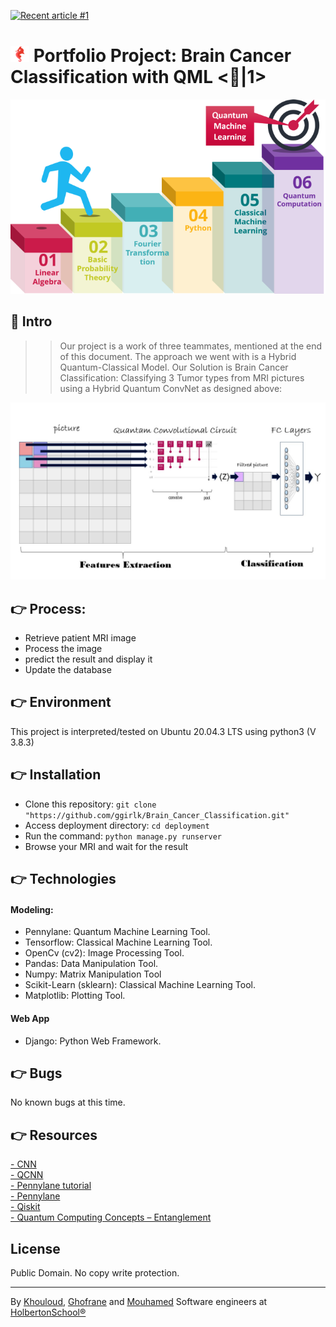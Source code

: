 <a target="_blank" href="https://github-readme-medium-recent-article.vercel.app/medium/@<laabidigh>/<1>"><img src="https://github-readme-medium-recent-article.vercel.app/medium/@<username>/<articleNumber>" alt="Recent article #1"></a>




# ![](https://github.com/ggirlk/holbertonschool-machine_learning/blob/master/holberton-logo.png?raw=true) Portfolio Project: Brain Cancer Classification with QML <🧠|1>

![](goal.png)

## 🤖 Intro

>> Our project is a work of three teammates, mentioned at the end of this document.
The approach we went with is a Hybrid Quantum-Classical Model.
Our Solution is Brain Cancer Classification: Classifying 3 Tumor types from MRI pictures using a Hybrid Quantum ConvNet as designed above:

![](Model.jpg)

## 👉 Process:
* Retrieve patient MRI image
* Process the image
* predict the result and display it
* Update the database 

## 👉 Environment
This project is interpreted/tested on Ubuntu 20.04.3 LTS using python3 (V 3.8.3)


## 👉 Installation
* Clone this repository: `git clone "https://github.com/ggirlk/Brain_Cancer_Classification.git"`
* Access deployment directory: `cd deployment`
* Run the command: `python manage.py runserver`
* Browse your MRI  and wait for the result

## 👉 Technologies
#### Modeling:
- Pennylane: Quantum Machine Learning Tool.
- Tensorflow: Classical Machine Learning Tool.
- OpenCv (cv2): Image Processing Tool.
- Pandas: Data Manipulation Tool.
- Numpy: Matrix Manipulation Tool
- Scikit-Learn (sklearn): Classical Machine Learning Tool.
- Matplotlib: Plotting Tool.

#### Web App
- Django: Python Web Framework.

## 👉 Bugs
No known bugs at this time. 

## 👉 Resources
[- CNN](https://www.researchgate.net/publication/331540139_A_State-of-the-Art_Survey_on_Deep_Learning_Theory_and_Architectures/figures?lo=1&utm_source=google&utm_medium=organic)
<br>
[- QCNN](https://arxiv.org/pdf/2009.09423.pdf)
<br>
[- Pennylane tutorial](https://pennylane.ai/qml/demos/tutorial_quanvolution.html?fbclid=IwAR3Sw-OvDokiY1bzltvyyLHnnlPvlVTnAiwH3HqjTYpLxnjSbibGBfaSmTA)
<br>
[- Pennylane](https://pennylane.ai/)
<br>
[- Qiskit](https://qiskit.org/)
<br>
[- Quantum Computing Concepts – Entanglement](https://www.youtube.com/watch?v=EjdIMBOWCWo)
<br>


## License
Public Domain. No copy write protection. 

<hr>

By [Khouloud](https://www.linkedin.com/in/khouloud-alkhammassi-3a9078129), [Ghofrane](https://github.com/anaruzz) and [Mouhamed](https://github.com/medcharfi96) Software engineers at [HolbertonSchool®️](https://www.holbertonschool.com)


